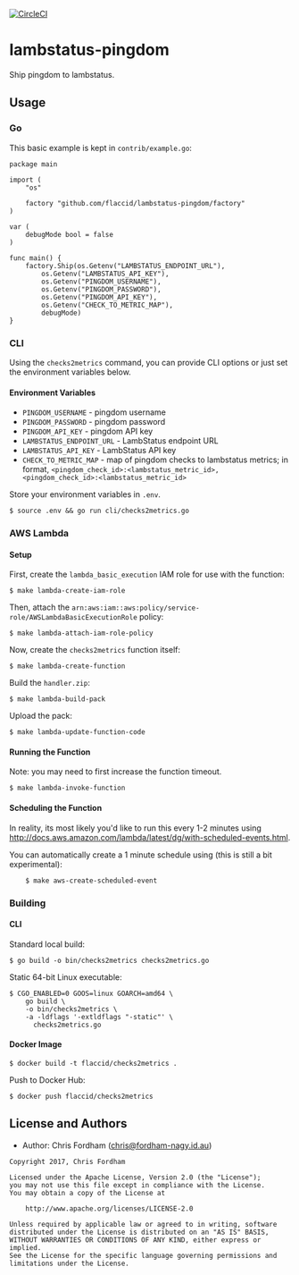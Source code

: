 [![CircleCI](https://circleci.com/gh/flaccid/lambstatus-pingdom.svg?style=svg)](https://circleci.com/gh/flaccid/lambstatus-pingdom)

# lambstatus-pingdom

Ship pingdom to lambstatus.

## Usage

### Go

This basic example is kept in `contrib/example.go`:

```
package main

import (
	"os"

	factory "github.com/flaccid/lambstatus-pingdom/factory"
)

var (
	debugMode bool = false
)

func main() {
	factory.Ship(os.Getenv("LAMBSTATUS_ENDPOINT_URL"),
		os.Getenv("LAMBSTATUS_API_KEY"),
		os.Getenv("PINGDOM_USERNAME"),
		os.Getenv("PINGDOM_PASSWORD"),
		os.Getenv("PINGDOM_API_KEY"),
		os.Getenv("CHECK_TO_METRIC_MAP"),
		debugMode)
}
```

### CLI

Using the `checks2metrics` command, you can provide CLI options or just set the environment variables below.

#### Environment Variables

- `PINGDOM_USERNAME` - pingdom username
- `PINGDOM_PASSWORD` - pingdom password
- `PINGDOM_API_KEY` - pingdom API key
- `LAMBSTATUS_ENDPOINT_URL` - LambStatus endpoint URL
- `LAMBSTATUS_API_KEY` - LambStatus API key
- `CHECK_TO_METRIC_MAP` - map of pingdom checks to lambstatus metrics;
in format, `<pingdom_check_id>:<lambstatus_metric_id>,<pingdom_check_id>:<lambstatus_metric_id>`

Store your environment variables in `.env`.

    $ source .env && go run cli/checks2metrics.go

### AWS Lambda

#### Setup

First, create the `lambda_basic_execution` IAM role for use with the function:

    $ make lambda-create-iam-role

Then, attach the `arn:aws:iam::aws:policy/service-role/AWSLambdaBasicExecutionRole` policy:

    $ make lambda-attach-iam-role-policy

Now, create the `checks2metrics` function itself:

    $ make lambda-create-function

Build the `handler.zip`:

    $ make lambda-build-pack

Upload the pack:

    $ make lambda-update-function-code

#### Running the Function

Note: you may need to first increase the function timeout.

    $ make lambda-invoke-function

#### Scheduling the Function

In reality, its most likely you'd like to run this every 1-2 minutes using http://docs.aws.amazon.com/lambda/latest/dg/with-scheduled-events.html.

You can automatically create a 1 minute schedule using (this is still a bit experimental):

		$ make aws-create-scheduled-event

### Building

#### CLI

Standard local build:

    $ go build -o bin/checks2metrics checks2metrics.go

Static 64-bit Linux executable:

    $ CGO_ENABLED=0 GOOS=linux GOARCH=amd64 \
        go build \
        -o bin/checks2metrics \
        -a -ldflags '-extldflags "-static"' \
          checks2metrics.go

#### Docker Image

    $ docker build -t flaccid/checks2metrics .

Push to Docker Hub:

    $ docker push flaccid/checks2metrics

License and Authors
-------------------
- Author: Chris Fordham (<chris@fordham-nagy.id.au>)

```text
Copyright 2017, Chris Fordham

Licensed under the Apache License, Version 2.0 (the "License");
you may not use this file except in compliance with the License.
You may obtain a copy of the License at

    http://www.apache.org/licenses/LICENSE-2.0

Unless required by applicable law or agreed to in writing, software
distributed under the License is distributed on an "AS IS" BASIS,
WITHOUT WARRANTIES OR CONDITIONS OF ANY KIND, either express or implied.
See the License for the specific language governing permissions and
limitations under the License.
```
